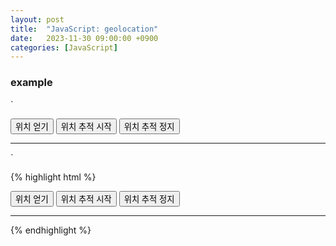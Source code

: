 ```yaml
---
layout: post
title:  "JavaScript: geolocation"
date:   2023-11-30 09:00:00 +0900
categories: [JavaScript]
---
```


### example   
`
<script>
    function getLocation() {
        let pos = document.getElementById('result');
        if (navigator.geolocation) {
            options = { enableHighAccuracy: true,
                timeout: 5000,
                maximumAge: 5000 };
            navigator.geolocation.getCurrentPosition(
                myPosition, showError, options);
        } else {
            pos.innerHTML = "Geolocation을 지원하지 않습니다.";
        }
    };
    let watchId;
    function positionStart() {
        let pos = document.getElementById('result');
        if (navigator.geolocation) {
            options = { enableHighAccuracy: true,
                timeout: 5000,
                maximumAge: 5000 };
            watchId = navigator.geolocation.watchPosition(
                myPosition, showError, options);
        } else {
            pos.innerHTML = "Geolocation을 지원하지 않습니다.";
        }
    };
    function positionStop() {
        navigator.geolocation.clearWatch(watchId);
    };
    function myPosition(position) {
        let pos = document.getElementById('result');
        let now = new Date(position.timestamp);
        let lat = position.coords.latitude;
        let lng = position.coords.longitude;
        let acc = position.coords.accuracy;
        let heading = position.coords.heading;
        let speed = position.coords.speed;
        let msg = "현재 시간: " + now.toLocaleString() + "<br />" +
            "현재 위치 (위도: " + lat + " 경도: " + lng + ")<br />" +
            "정확도: " + acc + "m<br />" +
            "진행방향: " + heading + "<br />" +
            "속도: " + speed + "<br />";
        pos.innerHTML = msg;
    };
    function showError(error) {
        let pos = document.getElementById('result');
        switch(error.code) {
            case error.PERMISSION_DENIED:
                pos.innerHTML = "권한이 없습니다."; break;
            case error.POSITION_UNAVAILABLE:
                pos.innerHTML = "위치 정보를 구할 수 없습니다."; break;
            case error.TIMEOUT:
                pos.innerHTML = "제한 시간을 초과하였습니다."; break;
            case error.UNKNOWN_ERROR:
                pos.innerHTML = "알 수 없는 오류가 발생하였습니다."; break;
            default: 
                pos.innerHTML = error.message;
        }
    };
</script>
<body>
    <div>
        <input type="button" onclick="getLocation()" value="위치 얻기" />
        <input type="button" onclick="positionStart()" value="위치 추적 시작" />
        <input type="button" onclick="positionStop()" value="위치 추적 정지" />
        <hr>
        <div id="result"></div>
    </div>
</body>
`
   
{% highlight html %}
<!DOCTYPE html>
<html>
    <head>
        <script>
            function getLocation() {
                let pos = document.getElementById('result');
                if (navigator.geolocation) {
                    options = { enableHighAccuracy: true,
                        timeout: 5000,
                        maximumAge: 5000 };
                    navigator.geolocation.getCurrentPosition(
                        myPosition, showError, options);
                } else {
                    pos.innerHTML = "Geolocation을 지원하지 않습니다.";
                }
            };
            let watchId;
            function positionStart() {
                let pos = document.getElementById('result');
                if (navigator.geolocation) {
                    options = { enableHighAccuracy: true,
                        timeout: 5000,
                        maximumAge: 5000 };
                    watchId = navigator.geolocation.watchPosition(
                        myPosition, showError, options);
                } else {
                    pos.innerHTML = "Geolocation을 지원하지 않습니다.";
                }
            };
            function positionStop() {
                navigator.geolocation.clearWatch(watchId);
            };
            function myPosition(position) {
                let pos = document.getElementById('result');
                let now = new Date(position.timestamp);
                let lat = position.coords.latitude;
                let lng = position.coords.longitude;
                let acc = position.coords.accuracy;
                let heading = position.coords.heading;
                let speed = position.coords.speed;
                let msg = "현재 시간: " + now.toLocaleString() + "<br />" +
                    "현재 위치 (위도: " + lat + " 경도: " + lng + ")<br />" +
                    "정확도: " + acc + "m<br />" +
                    "진행방향: " + heading + "<br />" +
                    "속도: " + speed + "<br />";
                pos.innerHTML = msg;
            };
            function showError(error) {
                let pos = document.getElementById('result');
                switch(error.code) {
                    case error.PERMISSION_DENIED:
                        pos.innerHTML = "권한이 없습니다."; break;
                    case error.POSITION_UNAVAILABLE:
                        pos.innerHTML = "위치 정보를 구할 수 없습니다."; break;
                    case error.TIMEOUT:
                        pos.innerHTML = "제한 시간을 초과하였습니다."; break;
                    case error.UNKNOWN_ERROR:
                        pos.innerHTML = "알 수 없는 오류가 발생하였습니다."; break;
                    default: 
                        pos.innerHTML = error.message;
                }
            };
        </script>
    </head>
    <body>
        <div>
            <input type="button" onclick="getLocation()" value="위치 얻기" />
            <input type="button" onclick="positionStart()" value="위치 추적 시작" />
            <input type="button" onclick="positionStop()" value="위치 추적 정지" />
            <hr>
            <div id="result"></div>
        </div>
    </body>
</html>
{% endhighlight %}
